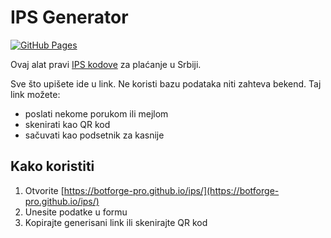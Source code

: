 # IPS Generator
[![GitHub Pages](https://github.com/botforge-pro/ips/actions/workflows/static.yml/badge.svg)](https://github.com/botforge-pro/ips/actions/workflows/static.yml)

Ovaj alat pravi [IPS kodove](https://ips.nbs.rs/en) za plaćanje u Srbiji.

Sve što upišete ide u link. Ne koristi bazu podataka niti zahteva bekend. Taj link možete:
* poslati nekome porukom ili mejlom  
* skenirati kao QR kod  
* sačuvati kao podsetnik za kasnije

## Kako koristiti
1. Otvorite [https://botforge-pro.github.io/ips/](https://botforge-pro.github.io/ips/)
2. Unesite podatke u formu
3. Kopirajte generisani link ili skenirajte QR kod
